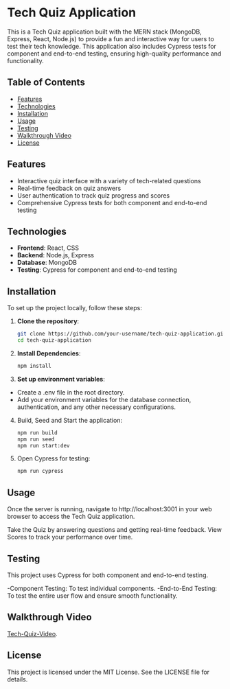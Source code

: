 # Tech Quiz Application

This is a Tech Quiz application built with the MERN stack (MongoDB, Express, React, Node.js) to provide a fun and interactive way for users to test their tech knowledge. This application also includes Cypress tests for component and end-to-end testing, ensuring high-quality performance and functionality.

## Table of Contents

- [Features](#features)
- [Technologies](#technologies)
- [Installation](#installation)
- [Usage](#usage)
- [Testing](#testing)
- [Walkthrough Video](#walkthrough-video)
- [License](#license)

## Features

- Interactive quiz interface with a variety of tech-related questions
- Real-time feedback on quiz answers
- User authentication to track quiz progress and scores
- Comprehensive Cypress tests for both component and end-to-end testing

## Technologies

- **Frontend**: React, CSS
- **Backend**: Node.js, Express
- **Database**: MongoDB
- **Testing**: Cypress for component and end-to-end testing

## Installation

To set up the project locally, follow these steps:

1. **Clone the repository**:
   ```bash
   git clone https://github.com/your-username/tech-quiz-application.git
   cd tech-quiz-application
   ```
   
2. **Install Dependencies**:
   ```bash
   npm install
   ```
   
3. **Set up environment variables**:
- Create a .env file in the root directory.
- Add your environment variables for the database connection, authentication, and any other necessary configurations.

4. Build, Seed and Start the application:
   ```bash
   npm run build
   npm run seed
   npm run start:dev
   ```
5. Open Cypress for testing:
   ```bash
   npm run cypress
   ```
## Usage
Once the server is running, navigate to http://localhost:3001 in your web browser to access the Tech Quiz application.

Take the Quiz by answering questions and getting real-time feedback.
View Scores to track your performance over time.

## Testing
This project uses Cypress for both component and end-to-end testing.

  -Component Testing: To test individual components.
  -End-to-End Testing: To test the entire user flow and ensure smooth functionality.

## Walkthrough Video
[Tech-Quiz-Video](https://drive.google.com/file/d/1-fJFvsQDYc9iL6wciz-YTPVzG2h0MgYo/view?usp=drive_link).

## License
This project is licensed under the MIT License. See the LICENSE file for details.

